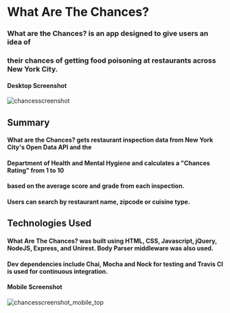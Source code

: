 # What Are The Chances? 


### What are the Chances? is an app designed to give users an idea of 
### their chances of getting food poisoning at restaurants across New York City.


#### Desktop Screenshot
![chancesscreenshot](https://cloud.githubusercontent.com/assets/17256531/20318125/f91f2ee4-ab36-11e6-83e5-84de092304a5.PNG)



## Summary

#### What are the Chances? gets restaurant inspection data from New York City's Open Data API and the 
#### Department of Health and Mental Hygiene and calculates a "Chances Rating" from 1 to 10 
#### based on the average score and grade from each inspection.  
#### Users can search by restaurant name, zipcode or cuisine type.


## Technologies Used

#### What Are The Chances? was built using HTML, CSS, Javascript, jQuery, NodeJS, Express, and Unirest.  Body Parser middleware was also used.
#### Dev dependencies include Chai, Mocha and Nock for testing and Travis CI is used for continuous integration.

#### Mobile Screenshot
![chancesscreenshot_mobile_top](https://cloud.githubusercontent.com/assets/17256531/20318161/25ef1f10-ab37-11e6-9d26-413d25fafe37.PNG)
